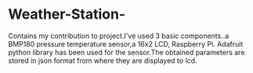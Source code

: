 # Weather-Station-
Contains my contribution to project.I've used 3 basic components..a BMP180 pressure temperature sensor,a 16x2 LCD, Raspberry Pi.
Adafruit python library has been used for the sensor.The obtained parameters are stored in json format from where they are displayed to lcd.
